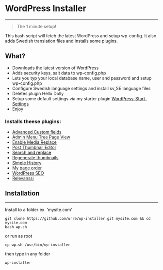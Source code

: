 # WordPress Installer
---------------------------------------

> The 1 minute setup!

This bash script will fetch the latest WordPress and setup wp-config. It also adds Swedish translation files and installs some plugins.

## What?
+ Downloads the latest version of WordPress
+ Adds security keys, salt data to wp-config.php
+ Lets you typ your local database name, user and password and setup wp-config.php
+ Configure Swedish language settings and install sv_SE language files
+ Deletes plugin Hello Dolly
+ Setup some default settings via my starter plugin [WordPress-Start-Settings](https://github.com/urre/WordPress-Start-Settings.git)
+ Enjoy

### Installs theese plugins:

+ [Advanced Custom fields](http://wordpress.org/plugins/advanced-custom-fields)
+ [Admin Menu Tree Page View](http://wordpress.org/plugins/admin-menu-tree-page-view)
+ [Enable Media Replace](http://wordpress.org/plugins/enable-media-replace)
+ [Post Thumbnail Editor](http://wordpress.org/plugins/post-thumbnail-editor)
+ [Search and replace](http://wordpress.org/plugins/search-and-replace)
+ [Regenerate thumbnails](http://wordpress.org/plugins/regenerate-thumbnails)
+ [Simple History](http://wordpress.org/plugins/simple-history)
+ [My page order](http://wordpress.org/plugins/my-page-order)
+ [WordPress SEO](http://wordpress.org/plugins/wordpress-seo)
+ [Relevanssi](http://wordpress.org/plugins/relevanssi)

## Installation
---------------------------------------

Install to a folder ex. 'mysite.com'

	git clone https://github.com/urre/wp-installer.git mysite.com && cd mysite.com
	bash wp.sh

or run as root

	cp wp.sh /usr/bin/wp-installer

then type in any folder

	wp-installer